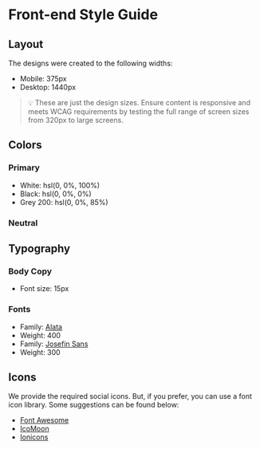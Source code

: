 # Front-end Style Guide
## Layout
The designs were created to the following widths:
- Mobile: 375px
- Desktop: 1440px
> 💡 These are just the design sizes. Ensure content is responsive and meets WCAG requirements by testing the full range of screen sizes from 320px to large screens.
## Colors
### Primary
- White: hsl(0, 0%, 100%)
- Black: hsl(0, 0%, 0%)
- Grey 200: hsl(0, 0%, 85%)
### Neutral
## Typography
### Body Copy
- Font size: 15px
### Fonts
- Family: [Alata](https://fonts.google.com/specimen/Alata)
- Weight: 400
- Family: [Josefin Sans](https://fonts.google.com/specimen/Josefin+Sans)
- Weight: 300
## Icons
We provide the required social icons. But, if you prefer, you can use a font icon library. Some suggestions can be found below:
- [Font Awesome](https://fontawesome.com)
- [IcoMoon](https://icomoon.io)
- [Ionicons](https://ionicons.com)